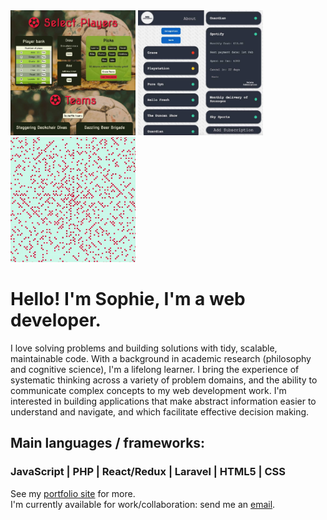 <img style="display: inline-block" src="assets/sop-sqr.jpg" width="200" height="200">
<img style="display: inline-block" src="assets/st-sqr.jpg" width="200" height="200">
<img style="display: inline-block" src="assets/ulam.jpg" width="200" height="200">

# Hello! I'm Sophie, I'm a web developer. 

I love solving problems and building solutions with tidy, scalable, maintainable code. With a background in academic research (philosophy and cognitive science), I'm a lifelong learner. I bring the experience of systematic thinking across a variety of problem domains, and the ability to communicate complex concepts to my web development work. I'm interested in building applications that make abstract information easier to understand and navigate, and which facilitate effective decision making.

## Main languages / frameworks:
### JavaScript | PHP | React/Redux | Laravel | HTML5 | CSS 

See my [portfolio site](https://ammersive.github.io/portfolio/) for more.  
I'm currently available for work/collaboration: send me an [email](mailto:sophie.stammers@gmail.com).
